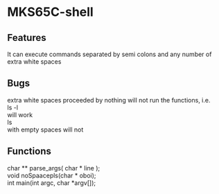 # MKS65C-shell

## Features
It can execute commands separated by semi colons and any number of extra white spaces

## Bugs
extra white spaces proceeded by nothing will not run the functions, i.e. <br />
ls          -l <br />
will work<br />
ls  <br />
with empty spaces will not<br />


## Functions
char ** parse_args( char * line );<br />
void noSpaacepls(char * oboi);<br />
int main(int argc, char *argv[]);<br />
